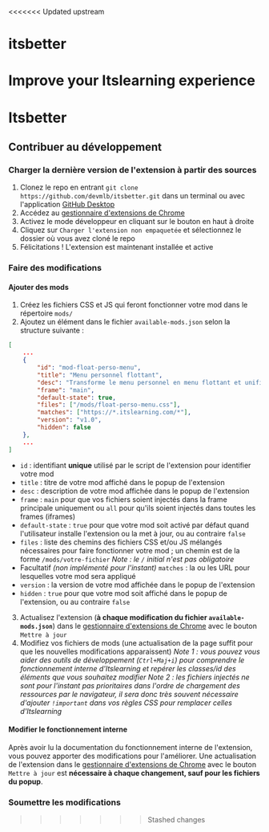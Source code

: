 <<<<<<< Updated upstream
# itsbetter
Improve your Itslearning experience
=======

# Itsbetter

## Contribuer au développement

### Charger la dernière version de l'extension à partir des sources

1.  Clonez le repo en entrant `git clone https://github.com/devmlb/itsbetter.git` dans un terminal ou avec l'application [GitHub Desktop](https://desktop.github.com/) 
2.  Accédez au [gestionnaire d'extensions de Chrome](chrome://extensions/)
3.  Activez le mode développeur en cliquant sur le bouton en haut à droite
4.  Cliquez sur `Charger l'extension non empaquetée` et sélectionnez le dossier où vous avez cloné le repo
5.  Félicitations ! L'extension est maintenant installée et active

### Faire des modifications

#### Ajouter des mods

 1. Créez les fichiers CSS et JS qui feront fonctionner votre mod dans le répertoire `mods/`
 2. Ajoutez un élément dans le fichier `available-mods.json` selon la structure suivante :
 
```json
[
	...
	{
		"id": "mod-float-perso-menu",
		"title": "Menu personnel flottant",
		"desc": "Transforme le menu personnel en menu flottant et unifie son apparence",
		"frame": "main",
		"default-state": true,
		"files": ["/mods/float-perso-menu.css"],
		"matches": ["https://*.itslearning.com/*"],
		"version": "v1.0",
		"hidden": false
	},
	...
]
```
- `id` : identifiant **unique** utilisé par le script de l'extension pour identifier votre mod
- `title` : titre de votre mod affiché dans le popup de l'extension
- `desc` : description de votre mod affichée dans le popup de l'extension
- `frame` : `main` pour que vos fichiers soient injectés dans la frame principale uniquement ou `all` pour qu'ils soient injectés dans toutes les frames (iframes)
- `default-state` : `true` pour que votre mod soit activé par défaut quand l'utilisateur installe l'extension ou la met à jour, ou au contraire `false`
- `files` : liste des chemins des fichiers CSS et/ou JS mélangés nécessaires pour faire fonctionner votre mod ; un chemin est de la forme `/mods/votre-fichier` 
*Note : le `/` initial n'est pas obligatoire*
- Facultatif *(non implémenté pour l'instant)* `matches` : la ou les URL pour lesquelles votre mod sera appliqué
- `version` : la version de votre mod affichée dans le popup de l'extension
- `hidden` : `true` pour que votre mod soit affiché dans le popup de l'extension, ou au contraire `false`

 3. Actualisez l'extension (**à chaque modification du fichier `available-mods.json`**) dans le [gestionnaire d'extensions de Chrome](chrome://extensions/) avec le bouton `Mettre à jour`
 4.  Modifiez vos fichiers de mods (une actualisation de la page suffit pour que les nouvelles modifications apparaissent)
*Note 1 : vous pouvez vous aider des outils de développement (`Ctrl+Maj+i`) pour comprendre le fonctionnement interne d'Itslearning et repérer les classes/id des éléments que vous souhaitez modifier
Note 2 : les fichiers injectés ne sont pour l'instant pas prioritaires dans l'ordre de chargement des ressources par le navigateur, il sera donc très souvent nécessaire d'ajouter `!important` dans vos règles CSS pour remplacer celles d'Itslearning*

#### Modifier le fonctionnement interne

Après avoir lu la documentation du fonctionnement interne de l'extension, vous pouvez apporter des modifications pour l'améliorer. Une actualisation de l'extension dans le [gestionnaire d'extensions de Chrome](chrome://extensions/) avec le bouton `Mettre à jour` est **nécessaire à chaque changement, sauf pour les fichiers du popup**.

### Soumettre les modifications
>>>>>>> Stashed changes
